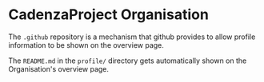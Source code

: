 # CadenzaProject Organisation

The `.github` repository is a mechanism that github provides to allow profile information to be shown on the overview page.

The `README.md` in the `profile/` directory gets automatically shown on the Organisation's overview page.
